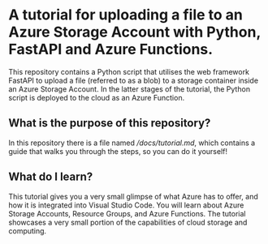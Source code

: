 # A tutorial for uploading a file to an Azure Storage Account with Python, FastAPI and Azure Functions.

This repository contains a Python script that utilises the web framework FastAPI to upload a file (referred to as a blob) to a storage container inside an Azure Storage Account. In the latter stages of the tutorial, the Python script is deployed to the cloud as an Azure Function.

## What is the purpose of this repository?

In this repository there is a file named */docs/tutorial.md*, which contains a guide that walks you through the steps, so you can do it yourself!

## What do I learn?

This tutorial gives you a very small glimpse of what Azure has to offer, and how it is integrated into Visual Studio Code. You will learn about Azure Storage Accounts, Resource Groups, and Azure Functions. The tutorial showcases a very small portion of the capabilities of cloud storage and computing.
